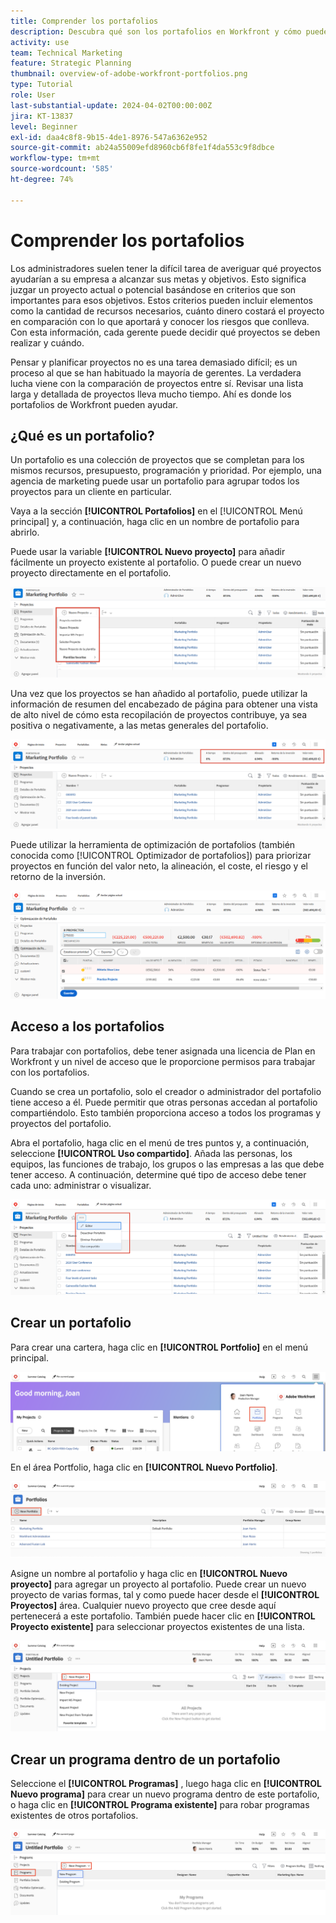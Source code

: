 ```yaml
---
title: Comprender los portafolios
description: Descubra qué son los portafolios en Workfront y cómo pueden ayudarle a priorizar proyectos y compararlos entre sí.
activity: use
team: Technical Marketing
feature: Strategic Planning
thumbnail: overview-of-adobe-workfront-portfolios.png
type: Tutorial
role: User
last-substantial-update: 2024-04-02T00:00:00Z
jira: KT-13837
level: Beginner
exl-id: daa4c8f8-9b15-4de1-8976-547a6362e952
source-git-commit: ab24a55009efd8960cb6f8fe1f4da553c9f8dbce
workflow-type: tm+mt
source-wordcount: '585'
ht-degree: 74%

---
```


# Comprender los portafolios

Los administradores suelen tener la difícil tarea de averiguar qué proyectos ayudarían a su empresa a alcanzar sus metas y objetivos. Esto significa juzgar un proyecto actual o potencial basándose en criterios que son importantes para esos objetivos. Estos criterios pueden incluir elementos como la cantidad de recursos necesarios, cuánto dinero costará el proyecto en comparación con lo que aportará y conocer los riesgos que conlleva. Con esta información, cada gerente puede decidir qué proyectos se deben realizar y cuándo.

Pensar y planificar proyectos no es una tarea demasiado difícil; es un proceso al que se han habituado la mayoría de gerentes. La verdadera lucha viene con la comparación de proyectos entre sí. Revisar una lista larga y detallada de proyectos lleva mucho tiempo. Ahí es donde los portafolios de Workfront pueden ayudar.

## ¿Qué es un portafolio?

Un portafolio es una colección de proyectos que se completan para los mismos recursos, presupuesto, programación y prioridad. Por ejemplo, una agencia de marketing puede usar un portafolio para agrupar todos los proyectos para un cliente en particular.

Vaya a la sección **[!UICONTROL Portafolios]** en el [!UICONTROL Menú principal] y, a continuación, haga clic en un nombre de portafolio para abrirlo.

Puede usar la variable **[!UICONTROL Nuevo proyecto]** para añadir fácilmente un proyecto existente al portafolio. O puede crear un nuevo proyecto directamente en el portafolio.

![Imagen del menú desplegable del botón [!UICONTROL Nuevo proyecto]](assets/01-portfolio-management3.png)

Una vez que los proyectos se han añadido al portafolio, puede utilizar la información de resumen del encabezado de página para obtener una vista de alto nivel de cómo esta recopilación de proyectos contribuye, ya sea positiva o negativamente, a las metas generales del portafolio.

![Imagen de la información de resumen del portafolio en el encabezado de la página](assets/02-portfolio-management1.png)

Puede utilizar la herramienta de optimización de portafolios (también conocida como [!UICONTROL Optimizador de portafolios]) para priorizar proyectos en función del valor neto, la alineación, el coste, el riesgo y el retorno de la inversión.

![Imagen de priorización de proyectos en un portafolio](assets/03-portfolio-management2.png)

## Acceso a los portafolios

Para trabajar con portafolios, debe tener asignada una licencia de Plan en Workfront y un nivel de acceso que le proporcione permisos para trabajar con los portafolios.

Cuando se crea un portafolio, solo el creador o administrador del portafolio tiene acceso a él. Puede permitir que otras personas accedan al portafolio compartiéndolo. Esto también proporciona acceso a todos los programas y proyectos del portafolio.

Abra el portafolio, haga clic en el menú de tres puntos y, a continuación, seleccione **[!UICONTROL Uso compartido]**. Añada las personas, los equipos, las funciones de trabajo, los grupos o las empresas a las que debe tener acceso. A continuación, determine qué tipo de acceso debe tener cada uno: administrar o visualizar.

![Imagen del [!UICONTROL Uso compartido] en un [!DNL Workfront] portafolio](assets/04-portfolio-management11.png)

## Crear un portafolio

Para crear una cartera, haga clic en **[!UICONTROL Portfolio]** en el menú principal.

![Una imagen del menú principal ](assets/create-portfolio-1.png)

En el área Portfolio, haga clic en **[!UICONTROL Nuevo Portfolio]**.

![Imagen del área de Portfolio ](assets/create-portfolio-2.png)

Asigne un nombre al portafolio y haga clic en **[!UICONTROL Nuevo proyecto]** para agregar un proyecto al portafolio. Puede crear un nuevo proyecto de varias formas, tal y como puede hacer desde el **[!UICONTROL Proyectos]** área. Cualquier nuevo proyecto que cree desde aquí pertenecerá a este portafolio. También puede hacer clic en **[!UICONTROL Proyecto existente]** para seleccionar proyectos existentes de una lista.

![Imagen del nuevo menú de proyecto ](assets/create-portfolio-3.png)

## Crear un programa dentro de un portafolio

Seleccione el **[!UICONTROL Programas]** , luego haga clic en **[!UICONTROL Nuevo programa]** para crear un nuevo programa dentro de este portafolio, o haga clic en **[!UICONTROL Programa existente]** para robar programas existentes de otros portafolios.

![Imagen del nuevo menú de programa ](assets/create-portfolio-4.png)

<!--
Pro-tips graphic
If a user can't access a specific portfolio, make sure it's shared with them. The Workfront access level determines that a user can access portfolios in general, but sharing makes sure they can see specific portfolios. 
-->

<!--
Learn more graphic and links to documentation articles
* Portfolio overview   
* Create a portfolio 
* Create and manage portfolios 
* Navigate within a portfolio 
* Share a portfolio   
-->
